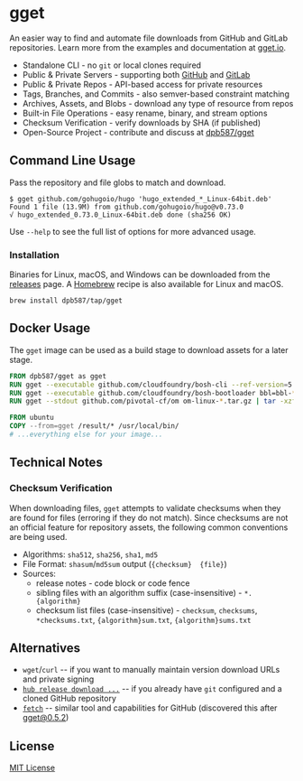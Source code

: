 # gget

An easier way to find and automate file downloads from GitHub and GitLab repositories. Learn more from the examples and documentation at [gget.io](https://gget.io/).

 * Standalone CLI - no `git` or local clones required
 * Public & Private Servers - supporting both [GitHub](https://github.com/) and [GitLab](https://gitlab.com/)
 * Public & Private Repos - API-based access for private resources
 * Tags, Branches, and Commits - also semver-based constraint matching
 * Archives, Assets, and Blobs - download any type of resource from repos
 * Built-in File Operations - easy rename, binary, and stream options
 * Checksum Verification - verify downloads by SHA (if published)
 * Open-Source Project - contribute and discuss at [dpb587/gget](https://github.com/dpb587/gget)

## Command Line Usage

Pass the repository and file globs to match and download.

```
$ gget github.com/gohugoio/hugo 'hugo_extended_*_Linux-64bit.deb'
Found 1 file (13.9M) from github.com/gohugoio/hugo@v0.73.0
√ hugo_extended_0.73.0_Linux-64bit.deb done (sha256 OK)
```

Use `--help` to see the full list of options for more advanced usage.

### Installation

Binaries for Linux, macOS, and Windows can be downloaded from the [releases](https://github.com/dpb587/gget/releases) page. A [Homebrew](https://brew.sh/) recipe is also available for Linux and macOS.

```
brew install dpb587/tap/gget
```

## Docker Usage

The `gget` image can be used as a build stage to download assets for a later stage.

```dockerfile
FROM dpb587/gget as gget
RUN gget --executable github.com/cloudfoundry/bosh-cli --ref-version=5.x bosh=bosh-cli-*-linux-amd64
RUN gget --executable github.com/cloudfoundry/bosh-bootloader bbl=bbl-*_linux_x86-64
RUN gget --stdout github.com/pivotal-cf/om om-linux-*.tar.gz | tar -xzf- om

FROM ubuntu
COPY --from=gget /result/* /usr/local/bin/
# ...everything else for your image...
```

## Technical Notes

### Checksum Verification

When downloading files, `gget` attempts to validate checksums when they are found for files (erroring if they do not match). Since checksums are not an official feature for repository assets, the following common conventions are being used.

 * Algorithms: `sha512`, `sha256`, `sha1`, `md5`
 * File Format: `shasum`/`md5sum` output (`{checksum}  {file}`)
 * Sources:
    * release notes - code block or code fence
    * sibling files with an algorithm suffix (case-insensitive) - `*.{algorithm}`
    * checksum list files (case-insensitive) - `checksum`, `checksums`, `*checksums.txt`, `{algorithm}sum.txt`, `{algorithm}sums.txt`

## Alternatives

 * `wget`/`curl` -- if you want to manually maintain version download URLs and private signing
 * [`hub release download ...`](https://github.com/github/hub) -- if you already have `git` configured and a cloned GitHub repository
 * [`fetch`](https://github.com/gruntwork-io/fetch) -- similar tool and capabilities for GitHub (discovered this after gget@0.5.2)

## License

[MIT License](LICENSE)
